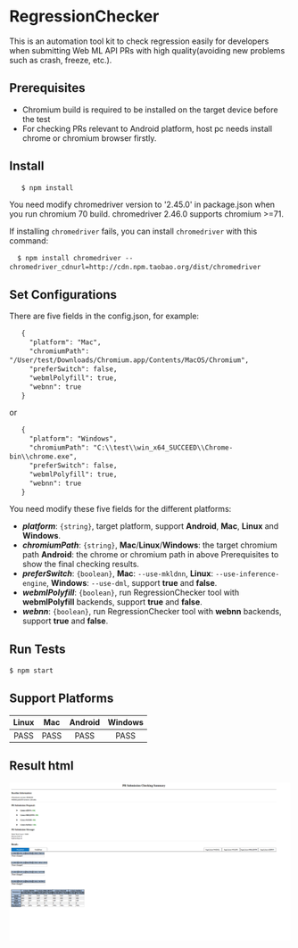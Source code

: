 # RegressionChecker
This is an automation tool kit to check regression easily for developers when submitting Web ML API PRs with high quality(avoiding new problems such as crash, freeze, etc.).

## Prerequisites
* Chromium build is required to be installed on the target device before the test
* For checking PRs relevant to Android platform, host pc needs install chrome or chromium browser firstly.

## Install
```sh
   $ npm install
```
   You need modify chromedriver version to '2.45.0' in package.json when you run chromium 70 build. chromedriver 2.46.0 supports chromium >=71.

   If installing `chromedriver` fails, you can install `chromedriver` with this command:

      $ npm install chromedriver --chromedriver_cdnurl=http://cdn.npm.taobao.org/dist/chromedriver

## Set Configurations
   There are five fields in the config.json, for example:
```
   {
     "platform": "Mac",
     "chromiumPath": "/User/test/Downloads/Chromium.app/Contents/MacOS/Chromium",
     "preferSwitch": false,
     "webmlPolyfill": true,
     "webnn": true
   }
```
   or
```
   {
     "platform": "Windows",
     "chromiumPath": "C:\\test\\win_x64_SUCCEED\\Chrome-bin\\chrome.exe",
     "preferSwitch": false,
     "webmlPolyfill": true,
     "webnn": true
   }
```
   You need modify these five fields for the different platforms:
   + **_platform_**: `{string}`, target platform, support **Android**, **Mac**, **Linux** and **Windows**.
   + **_chromiumPath_**: `{string}`, **Mac**/**Linux**/**Windows**: the target chromium path   **Android**: the chrome or chromium path in above Prerequisites to show the final checking results.
   + **_preferSwitch_**: `{boolean}`, **Mac**: `--use-mkldnn`, **Linux**: `--use-inference-engine`, **Windows**: `--use-dml`, support **true** and **false**.
   + **_webmlPolyfill_**: `{boolean}`, run RegressionChecker tool with **webmlPolyfill** backends, support **true** and **false**.
   + **_webnn_**: `{boolean}`, run RegressionChecker tool with **webnn** backends, support **true** and **false**.

## Run Tests

```sh
$ npm start
```

## Support Platforms

|  Linux  |   Mac   |  Android  |  Windows  |
|  :---:  |  :---:  |   :---:   |   :---:   |
|  PASS   |   PASS  |    PASS   |    PASS   |

## Result html

![result-html](./baseline/result-html.png)
